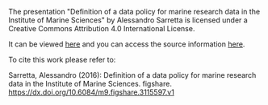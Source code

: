 The presentation "Definition of a data policy for marine research data in the Institute of Marine Sciences" by Alessandro Sarretta is licensed under a Creative Commons Attribution 4.0 International License.

It can be viewed [here](http://alesarrett.github.io/IOL2/day2/mypresentation/index.html#/) and you can access the source information [here](https://github.com/alesarrett/IOL2/tree/gh-pages/day2/mypresentation).

To cite this work please refer to:

Sarretta, Alessandro (2016): Definition of a data policy for marine research data in the Institute of Marine Sciences. figshare.
https://dx.doi.org/10.6084/m9.figshare.3115597.v1
